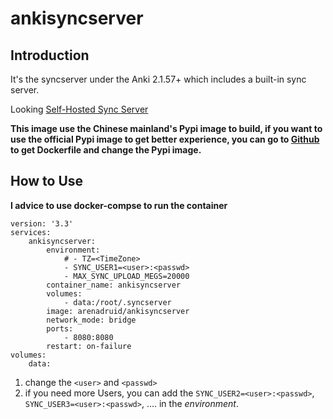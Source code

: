 # ankisyncserver
## Introduction
It's the syncserver under the Anki 2.1.57+  which includes a built-in sync server. 

Looking [Self-Hosted Sync Server](https://docs.ankiweb.net/sync-server.html)

**This image use the Chinese mainland's Pypi image to build, if you want to use the official Pypi image to get better experience, you can go to [Github](https://github.com/ArenaDruid/ankisyncserver) to get Dockerfile and change the Pypi image.**
## How to Use
**I advice to use docker-compse to run the container**


    version: '3.3'
    services:
        ankisyncserver:
            environment:
                # - TZ=<TimeZone>
                - SYNC_USER1=<user>:<passwd>
                - MAX_SYNC_UPLOAD_MEGS=20000
            container_name: ankisyncserver
            volumes:
                - data:/root/.syncserver
            image: arenadruid/ankisyncserver
            network_mode: bridge
            ports:
                - 8080:8080
            restart: on-failure
    volumes:
        data:

1. change the ```<user>``` and ```<passwd>```
2. if you need more Users, you can add the ```SYNC_USER2=<user>:<passwd>```, ```SYNC_USER3=<user>:<passwd>```, .... in the *environment*. 

